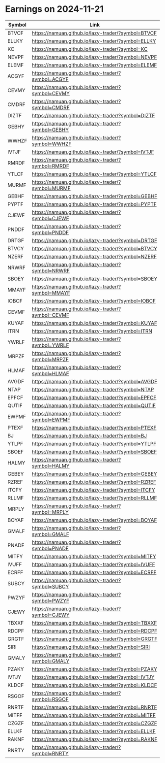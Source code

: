 # Earnings on 2024-11-21

| Symbol | Link |
| ---| --- |
| BTVCF | https://namuan.github.io/lazy-trader/?symbol=BTVCF |
| ELLKY | https://namuan.github.io/lazy-trader/?symbol=ELLKY |
| KC | https://namuan.github.io/lazy-trader/?symbol=KC |
| NEVPF | https://namuan.github.io/lazy-trader/?symbol=NEVPF |
| ELEMF | https://namuan.github.io/lazy-trader/?symbol=ELEMF |
| ACGYF | https://namuan.github.io/lazy-trader/?symbol=ACGYF |
| CEVMY | https://namuan.github.io/lazy-trader/?symbol=CEVMY |
| CMDRF | https://namuan.github.io/lazy-trader/?symbol=CMDRF |
| DIZTF | https://namuan.github.io/lazy-trader/?symbol=DIZTF |
| GEBHY | https://namuan.github.io/lazy-trader/?symbol=GEBHY |
| WWHZF | https://namuan.github.io/lazy-trader/?symbol=WWHZF |
| IVTJF | https://namuan.github.io/lazy-trader/?symbol=IVTJF |
| RMRDF | https://namuan.github.io/lazy-trader/?symbol=RMRDF |
| YTLCF | https://namuan.github.io/lazy-trader/?symbol=YTLCF |
| MURMF | https://namuan.github.io/lazy-trader/?symbol=MURMF |
| GEBHF | https://namuan.github.io/lazy-trader/?symbol=GEBHF |
| PYPTF | https://namuan.github.io/lazy-trader/?symbol=PYPTF |
| CJEWF | https://namuan.github.io/lazy-trader/?symbol=CJEWF |
| PNDDF | https://namuan.github.io/lazy-trader/?symbol=PNDDF |
| DRTGF | https://namuan.github.io/lazy-trader/?symbol=DRTGF |
| BTVCY | https://namuan.github.io/lazy-trader/?symbol=BTVCY |
| NZERF | https://namuan.github.io/lazy-trader/?symbol=NZERF |
| NRWRF | https://namuan.github.io/lazy-trader/?symbol=NRWRF |
| SBOEY | https://namuan.github.io/lazy-trader/?symbol=SBOEY |
| MMAYF | https://namuan.github.io/lazy-trader/?symbol=MMAYF |
| IOBCF | https://namuan.github.io/lazy-trader/?symbol=IOBCF |
| CEVMF | https://namuan.github.io/lazy-trader/?symbol=CEVMF |
| KUYAF | https://namuan.github.io/lazy-trader/?symbol=KUYAF |
| ITRN | https://namuan.github.io/lazy-trader/?symbol=ITRN |
| YWRLF | https://namuan.github.io/lazy-trader/?symbol=YWRLF |
| MRPZF | https://namuan.github.io/lazy-trader/?symbol=MRPZF |
| HLMAF | https://namuan.github.io/lazy-trader/?symbol=HLMAF |
| AVGDF | https://namuan.github.io/lazy-trader/?symbol=AVGDF |
| NTAP | https://namuan.github.io/lazy-trader/?symbol=NTAP |
| EPFCF | https://namuan.github.io/lazy-trader/?symbol=EPFCF |
| QUTIF | https://namuan.github.io/lazy-trader/?symbol=QUTIF |
| EWPMF | https://namuan.github.io/lazy-trader/?symbol=EWPMF |
| PTEXF | https://namuan.github.io/lazy-trader/?symbol=PTEXF |
| BJ | https://namuan.github.io/lazy-trader/?symbol=BJ |
| YTLPF | https://namuan.github.io/lazy-trader/?symbol=YTLPF |
| SBOEF | https://namuan.github.io/lazy-trader/?symbol=SBOEF |
| HALMY | https://namuan.github.io/lazy-trader/?symbol=HALMY |
| GEBEY | https://namuan.github.io/lazy-trader/?symbol=GEBEY |
| RZREF | https://namuan.github.io/lazy-trader/?symbol=RZREF |
| ITCFY | https://namuan.github.io/lazy-trader/?symbol=ITCFY |
| RLLMF | https://namuan.github.io/lazy-trader/?symbol=RLLMF |
| MRPLY | https://namuan.github.io/lazy-trader/?symbol=MRPLY |
| BOYAF | https://namuan.github.io/lazy-trader/?symbol=BOYAF |
| GMALF | https://namuan.github.io/lazy-trader/?symbol=GMALF |
| PNADF | https://namuan.github.io/lazy-trader/?symbol=PNADF |
| MITFY | https://namuan.github.io/lazy-trader/?symbol=MITFY |
| IVUFF | https://namuan.github.io/lazy-trader/?symbol=IVUFF |
| ECRFF | https://namuan.github.io/lazy-trader/?symbol=ECRFF |
| SUBCY | https://namuan.github.io/lazy-trader/?symbol=SUBCY |
| PWZYF | https://namuan.github.io/lazy-trader/?symbol=PWZYF |
| CJEWY | https://namuan.github.io/lazy-trader/?symbol=CJEWY |
| TBXXF | https://namuan.github.io/lazy-trader/?symbol=TBXXF |
| RDCPF | https://namuan.github.io/lazy-trader/?symbol=RDCPF |
| GRGTF | https://namuan.github.io/lazy-trader/?symbol=GRGTF |
| SIRI | https://namuan.github.io/lazy-trader/?symbol=SIRI |
| GMALY | https://namuan.github.io/lazy-trader/?symbol=GMALY |
| PZAKY | https://namuan.github.io/lazy-trader/?symbol=PZAKY |
| IVTJY | https://namuan.github.io/lazy-trader/?symbol=IVTJY |
| KLDCF | https://namuan.github.io/lazy-trader/?symbol=KLDCF |
| RSGOF | https://namuan.github.io/lazy-trader/?symbol=RSGOF |
| RNRTF | https://namuan.github.io/lazy-trader/?symbol=RNRTF |
| MITFF | https://namuan.github.io/lazy-trader/?symbol=MITFF |
| CZGZF | https://namuan.github.io/lazy-trader/?symbol=CZGZF |
| ELLKF | https://namuan.github.io/lazy-trader/?symbol=ELLKF |
| RAKNF | https://namuan.github.io/lazy-trader/?symbol=RAKNF |
| RNRTY | https://namuan.github.io/lazy-trader/?symbol=RNRTY |